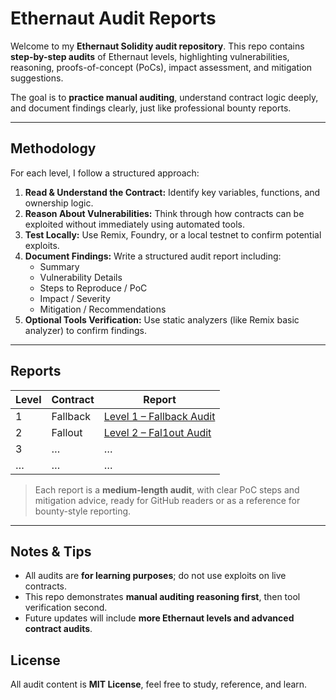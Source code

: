 # Ethernaut Audit Reports

Welcome to my **Ethernaut Solidity audit repository**. This repo contains **step-by-step audits** of Ethernaut levels, highlighting vulnerabilities, reasoning, proofs-of-concept (PoCs), impact assessment, and mitigation suggestions.  

The goal is to **practice manual auditing**, understand contract logic deeply, and document findings clearly, just like professional bounty reports.

---

## Methodology

For each level, I follow a structured approach:

1. **Read & Understand the Contract:** Identify key variables, functions, and ownership logic.  
2. **Reason About Vulnerabilities:** Think through how contracts can be exploited without immediately using automated tools.  
3. **Test Locally:** Use Remix, Foundry, or a local testnet to confirm potential exploits.  
4. **Document Findings:** Write a structured audit report including:
   - Summary  
   - Vulnerability Details  
   - Steps to Reproduce / PoC  
   - Impact / Severity  
   - Mitigation / Recommendations  
5. **Optional Tools Verification:** Use static analyzers (like Remix basic analyzer) to confirm findings.  

---

## Reports

| Level | Contract | Report |
|-------|----------|--------|
| 1 | Fallback | [Level 1 – Fallback Audit](./Level1_Fallback.md) |
| 2 | Fallout | [Level 2 – Fal1out Audit](./Level2_Fal1out.md) |
| 3 | … | … |
| … | … | … |

> Each report is a **medium-length audit**, with clear PoC steps and mitigation advice, ready for GitHub readers or as a reference for bounty-style reporting.

---

## Notes & Tips

- All audits are **for learning purposes**; do not use exploits on live contracts.  
- This repo demonstrates **manual auditing reasoning first**, then tool verification second.  
- Future updates will include **more Ethernaut levels and advanced contract audits**.

## License

All audit content is **MIT License**, feel free to study, reference, and learn.
